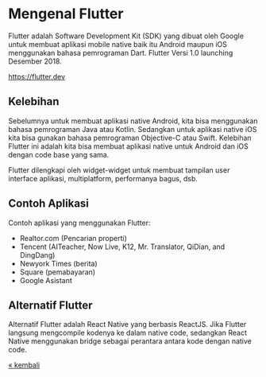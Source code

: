 # Mengenal Flutter

Flutter adalah Software Development Kit (SDK) yang dibuat oleh Google untuk membuat aplikasi mobile native baik itu Android maupun iOS menggunakan bahasa pemrograman Dart. Flutter Versi 1.0 launching Desember 2018. 

https://flutter.dev

## Kelebihan

Sebelumnya untuk membuat aplikasi native Android, kita bisa menggunakan bahasa pemrograman Java atau Kotlin. Sedangkan untuk aplikasi native iOS kita bisa gunakan bahasa pemrograman Objective-C atau Swift. Kelebihan Flutter ini adalah kita bisa membuat aplikasi native untuk Android dan iOS dengan code base yang sama.

Flutter dilengkapi oleh widget-widget untuk membuat tampilan user interface aplikasi, multiplatform, performanya bagus, dsb. 

## Contoh Aplikasi

Contoh aplikasi yang menggunakan Flutter:
- Realtor.com (Pencarian properti)
- Tencent (AITeacher, Now Live, K12, Mr. Translator, QiDian, and DingDang)
- Newyork Times (berita)
- Square (pemabayaran)
- Google Asistant

## Alternatif Flutter

Alternatif Flutter adalah React Native yang berbasis ReactJS. Jika Flutter langsung mengcompile kodenya ke dalam native code, sedangkan React Native menggunakan bridge sebagai perantara antara kode dengan native code.

[&laquo; kembali](README.md)